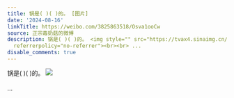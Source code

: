 ```yaml
---
title: 锅是( )( )的。 [图片]
date: '2024-08-16'
linkTitle: https://weibo.com/3825863518/Osva1ooCw
source: 正宗毒奶菇的微博
description: 锅是( )( )的。 <img style="" src="https://tvax4.sinaimg.cn/large/e40a0b5egy1hsph9t0llvj20qd0eutaa.jpg"
  referrerpolicy="no-referrer"><br><br> ...
disable_comments: true
---
```

锅是( )( )的。 <img style="" src="https://tvax4.sinaimg.cn/large/e40a0b5egy1hsph9t0llvj20qd0eutaa.jpg" referrerpolicy="no-referrer"><br><br> ...